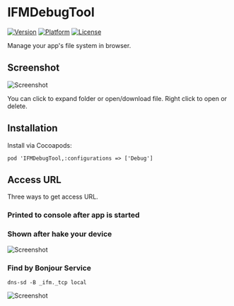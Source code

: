 # IFMDebugTool

[![Version](http://img.shields.io/cocoapods/v/IFMDebugTool.svg?style=flat)](http://cocoapods.org/?q=IFMDebugTool)
 [![Platform](http://img.shields.io/cocoapods/p/IFMDebugTool.svg?style=flat)]()
 [![License](http://img.shields.io/cocoapods/l/IFMDebugTool.svg?style=flat)](https://github.com/JohnWong/iOS-file-manager/blob/master/LICENSE)

Manage your app's file system in browser.

## Screenshot

![Screenshot](https://raw.githubusercontent.com/JohnWong/iOS-file-manager/master/Docs/screenshot.png)

You can click to expand folder or open/download file. Right click to open or delete.

## Installation

Install via Cocoapods:
```
pod 'IFMDebugTool,:configurations => ['Debug']
```

## Access URL

Three ways to get access URL.

### Printed to console after app is started

### Shown after hake your device

![Screenshot](https://raw.githubusercontent.com/JohnWong/iOS-file-manager/master/Docs/device-screenshot.png)

### Find by Bonjour Service

```
dns-sd -B _ifm._tcp local
```

![Screenshot](https://raw.githubusercontent.com/JohnWong/iOS-file-manager/master/Docs/terminal.png)
